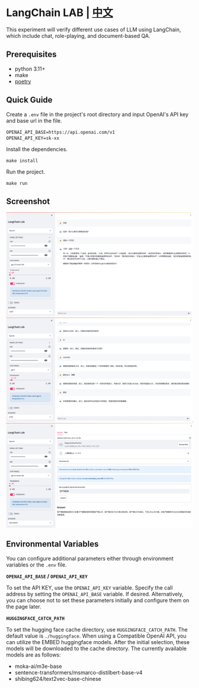 # LangChain LAB | [中文](README_ZH.md)

This experiment will verify different use cases of LLM using LangChain, which include chat, role-playing, and document-based QA.

## Prerequisites

* python 3.11+
* make
* [poetry](https://python-poetry.org/docs/#installation)

## Quick Guide

Create a `.env` file in the project's root directory and input OpenAI's API key and base url in the file.

```text
OPENAI_API_BASE=https://api.openai.com/v1
OPENAI_API_KEY=sk-xx
```

Install the dependencies.

```shell
make install
```

Run the project.

```shell
make run
```

## Screenshot

![](docs/image-chat.png)
![](docs/image-player.png)
![](docs/image-doc.png)

## Environmental Variables

You can configure additional parameters either through environment variables or the `.env` file.

**`OPENAI_API_BASE` / `OPENAI_API_KEY`**

To set the API KEY, use the `OPENAI_API_KEY` variable. Specify the call address by setting the `OPENAI_API_BASE` variable. If desired. Alternatively, you can choose not to set these parameters initially and configure them on the page later.

**`HUGGINGFACE_CATCH_PATH`**

To set the hugging face cache directory, use `HUGGINGFACE_CATCH_PATH`. The default value is `./huggingface`. When using a Compatible  OpenAI API, you can utilize the EMBED huggingface models. After the initial selection, these models will be downloaded to the cache directory. The currently available models are as follows:

* moka-ai/m3e-base
* sentence-transformers/msmarco-distilbert-base-v4
* shibing624/text2vec-base-chinese
